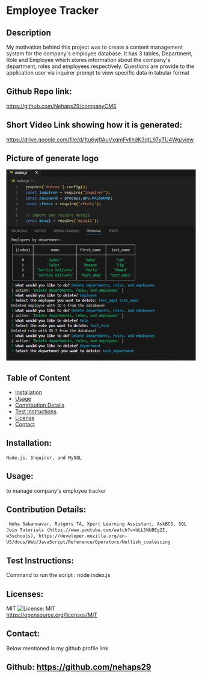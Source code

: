  # Employee Tracker

  ## Description
  My motivation behind this project was to create a content management system for the company's employee database. It has 3 tables, Department, Role and Employee which stores information about the company's department, roles and employees respectively. Questions are provide to the application user via inquirer prompt to view specific data in tabular format

  ## Github Repo link: 
  https://github.com/Nehaps29/companyCMS

  ## Short Video Link showing how it is generated: 
  https://drive.google.com/file/d/1tu6yjfIAuVxgmFvIlhdK3qtL97yTU4Wg/view
  

  ## Picture of generate logo
  
  ![Result image](picq.JPG)

  ## Table of Content

  - [Installation](#installation)
  - [Usage](#usage)
  - [Contribution Details](#contribution-details)
  - [Test Instructions](#test-instructions) 
  - [License](#licenses)
  - [Contact](#contact)
  
  

  ## Installation: 
    Node.js, Inquirer, and MySQL
  ## Usage:

  to manage company's employee tracker
  ## Contribution Details: 
     Neha Sabannavar, Rutgers TA, Xpert Learning Assistant, AskBCS, SQL Join Tutorials (https://www.youtube.com/watch?v=bLL5NbBEg2I, w3schools), https://developer.mozilla.org/en-US/docs/Web/JavaScript/Reference/Operators/Nullish_coalescing

  ## Test Instructions: 
   Command to run the script : node index.js

  ## Licenses: 
  MIT
  ![License: MIT](https://img.shields.io/badge/License-MIT-yellow.svg)    
  https://opensource.org/licenses/MIT 

  
  ## Contact: 
  Below mentioned is my github profile link 

  ## Github: https://github.com/nehaps29
  

